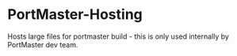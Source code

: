 # PortMaster-Hosting
Hosts large files for portmaster build - this is only used internally by PortMaster dev team.
